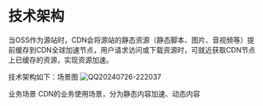 # 技术架构
当OSS作为源站时，CDN会将源站的静态资源（静态脚本、图片、音视频等）提前缓存到CDN全球加速节点，用户请求访问或下载资源时，可就近获取CDN节点上已缓存的资源，实现资源加速。

技术架构如下：场景图
![QQ20240726-222037](https://github.com/user-attachments/assets/1d64ab05-c4f4-4582-8f25-8367f1c9e657)

业务场景
CDN的业务使用场景，分为静态内容加速、动态内容